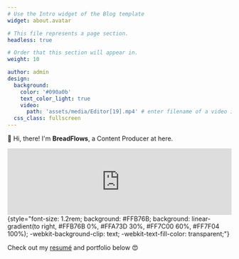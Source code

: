 ```yaml
---
# Use the Intro widget of the Blog template
widget: about.avatar

# This file represents a page section.
headless: true

# Order that this section will appear in.
weight: 10

author: admin
design:
  background:
    color: '#090a0b'
    text_color_light: true
    video:
      path: 'assets/media/Editor[19].mp4' # enter filename of a video in /assets/media
  css_class: fullscreen
---
```


👋 Hi, there! I'm **BreadFlows**, a Content Producer at here.
<iframe width="100%" height="auto" src="https://www.youtube.com/embed/videoseries?list=PLln60eLGTlYG5tV5qaXl4J6ZjNO8oWzgT&autoplay=1&loop=1" frameborder="0" allow="autoplay; encrypted-media" allowfullscreen></iframe>
{style="font-size: 1.2rem; background: #FFB76B; background: linear-gradient(to right, #FFB76B 0%, #FFA73D 30%, #FF7C00 60%, #FF7F04 100%); -webkit-background-clip: text; -webkit-text-fill-color: transparent;"}

Check out my [resumé](/about/) and portfolio below 😍
